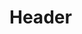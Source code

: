 <!-- TITLE: Bat Monitor - Implementation Manual V0.1 -->
<!-- SUBTITLE: A quick summary of Bat Monitor - Implementation Manual V0.1 -->

# Header
